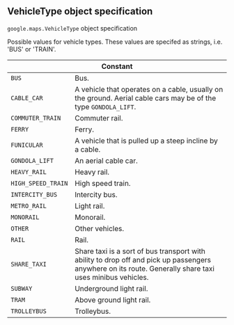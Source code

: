 <h2 id="VehicleType">
VehicleType
object specification
</h2><p>
<code><span itemprop="path">google.maps</span>.<span itemprop="name">VehicleType</span></code>
object specification
</p><p>Possible values for vehicle types. These values are specifed as strings, i.e. 'BUS' or 'TRAIN'.</p><table class="constants responsive" summary="object VehicleType - Constants">
<thead>
<tr><th colspan="2">Constant</th>
</tr></thead>
<tbody>
<tr>
<td><code>BUS</code></td>
<td>Bus.</td>
</tr>
<tr>
<td><code>CABLE_CAR</code></td>
<td>A vehicle that operates on a cable, usually on the ground. Aerial cable cars may be of the type <code>GONDOLA_LIFT</code>.</td>
</tr>
<tr>
<td><code>COMMUTER_TRAIN</code></td>
<td>Commuter rail.</td>
</tr>
<tr>
<td><code>FERRY</code></td>
<td>Ferry.</td>
</tr>
<tr>
<td><code>FUNICULAR</code></td>
<td>A vehicle that is pulled up a steep incline by a cable.</td>
</tr>
<tr>
<td><code>GONDOLA_LIFT</code></td>
<td>An aerial cable car.</td>
</tr>
<tr>
<td><code>HEAVY_RAIL</code></td>
<td>Heavy rail.</td>
</tr>
<tr>
<td><code>HIGH_SPEED_TRAIN</code></td>
<td>High speed train.</td>
</tr>
<tr>
<td><code>INTERCITY_BUS</code></td>
<td>Intercity bus.</td>
</tr>
<tr>
<td><code>METRO_RAIL</code></td>
<td>Light rail.</td>
</tr>
<tr>
<td><code>MONORAIL</code></td>
<td>Monorail.</td>
</tr>
<tr>
<td><code>OTHER</code></td>
<td>Other vehicles.</td>
</tr>
<tr>
<td><code>RAIL</code></td>
<td>Rail.</td>
</tr>
<tr>
<td><code>SHARE_TAXI</code></td>
<td>Share taxi is a sort of bus transport with ability to drop off and pick up passengers anywhere on its route. Generally share taxi uses minibus vehicles.</td>
</tr>
<tr>
<td><code>SUBWAY</code></td>
<td>Underground light rail.</td>
</tr>
<tr>
<td><code>TRAM</code></td>
<td>Above ground light rail.</td>
</tr>
<tr>
<td><code>TROLLEYBUS</code></td>
<td>Trolleybus.</td>
</tr>
</tbody>
</table>